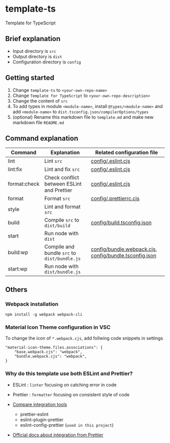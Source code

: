# template-ts
Template for TypeScript

## Brief explanation
- Input directory is `src`
- Output directory is `dist`
- Configuration directory is `config`

## Getting started
1. Change `template-ts` to `<your-own-repo-name>`
2. Change `Template for TypeScript` to `<your-own-repo-description>`
3. Change the content of `src`
4. To add types in module `<module-name>`, install `@types/<module-name>` and add `<module-name>` to `dist.tsconfig.json/compilerOptions/types`
5. (optional) Rename this markdown file to `template.md` and make new markdown file `README.md`


## Command explanation
| Command      | Explanation                                  | Related configuration file                                                           |
|--------------|----------------------------------------------|--------------------------------------------------------------------------------------|
| lint         | Lint `src`                                   | [config/.eslint.cjs][eslint]                                                         |
| lint:fix     | Lint and fix `src`                           | [config/.eslint.cjs][eslint]                                                         |
| format:check | Check conflict between ESLint and Prettier   | [config/.eslint.cjs][eslint]                                                         |
| format       | Format `src`                                 | [config/.prettierrc.cjs][prettier]                                                   |
| style        | Lint and format `src`                        |                                                                                      |
| build        | Compile `src` to `dist/build`                | [config/build.tsconfig.json][build-tsconfig]                                         |
| start        | Run node with `dist`                         |                                                                                      |
| build:wp     | Compile and bundle `src` to `dist/bundle.js` | [config/bundle.webpack.cjs][webpack], [config/bundle.tsconfig.json][bundle-tsconfig] |
| start:wp     | Run node with `dist/bundle.js`               |                                                                                      |

[eslint]: ./config/.eslintrc.cjs
[prettier]: ./config/.prettierrc.cjs
[webpack]: config/bundle.webpack.cjs
[build-tsconfig]: config/build.tsconfig.json
[bundle-tsconfig]: config/bundle.tsconfig.json

## Others
### Webpack installation
 ```
npm install -g webpack webpack-cli
 ```

### Material Icon Theme configuration in VSC
To change the icon of `*.webpack.cjs`, add follwing code snippets in settings

```
"material-icon-theme.files.associations": {
    "base.webpack.cjs": "webpack",
    "bundle.webpack.cjs": "webpack",
}
```
### Why do this template use both ESLint and Prettier?
- ESLint : `linter` focusing on catching error in code
- Prettier : `formatter` focusing on consistent style of code

- [Compare integration tools](https://stackoverflow.com/questions/44690308)
    - prettier-eslint
    - eslint-plugin-prettier
    - eslint-config-prettier (`used in this project`)
- [Official docs about integration from Prettier](https://prettier.io/docs/en/integrating-with-linters)